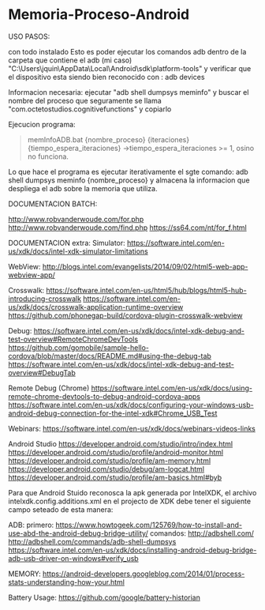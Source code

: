 # Memoria-Proceso-Android
USO PASOS:

con todo instalado
Esto es poder ejecutar los comandos adb dentro de la carpeta que contiene el adb
(mi caso) "C:\Users\jquin\AppData\Local\Android\sdk\platform-tools"
y verificar que el dispositivo esta siendo bien reconocido con : adb devices

Informacion necesaria:
ejecutar "adb shell dumpsys meminfo" y buscar el nombre del proceso 
que seguramente se llama "com.octetostudios.cognitivefunctions" y copiarlo

Ejecucion programa:
>memInfoADB.bat {nombre_proceso} {iteraciones} {tiempo_espera_iteraciones}
->tiempo_espera_iteraciones >= 1, osino no funciona.

Lo que hace el programa es ejecutar iterativamente el sgte comando:
adb shell dumpsys meminfo {nombre_proceso} y almacena la informacion que despliega el 
adb sobre la memoria que utiliza.

DOCUMENTACION BATCH:

http://www.robvanderwoude.com/for.php
http://www.robvanderwoude.com/find.php
https://ss64.com/nt/for_f.html

DOCUMENTACION extra:
Simulator:
https://software.intel.com/en-us/xdk/docs/intel-xdk-simulator-limitations

WebView:
http://blogs.intel.com/evangelists/2014/09/02/html5-web-app-webview-app/

Crosswalk:
https://software.intel.com/en-us/html5/hub/blogs/html5-hub-introducing-crosswalk
https://software.intel.com/en-us/xdk/docs/crosswalk-application-runtime-overview
https://github.com/phonegap-build/cordova-plugin-crosswalk-webview


Debug:
https://software.intel.com/en-us/xdk/docs/intel-xdk-debug-and-test-overview#RemoteChromeDevTools
https://github.com/gomobile/sample-hello-cordova/blob/master/docs/README.md#using-the-debug-tab
https://software.intel.com/en-us/xdk/docs/intel-xdk-debug-and-test-overview#DebugTab

Remote Debug (Chrome)
https://software.intel.com/en-us/xdk/docs/using-remote-chrome-devtools-to-debug-android-cordova-apps
https://software.intel.com/en-us/xdk/docs/configuring-your-windows-usb-android-debug-connection-for-the-intel-xdk#Chrome_USB_Test

Webinars:
https://software.intel.com/en-us/xdk/docs/webinars-videos-links


Android Studio
https://developer.android.com/studio/intro/index.html
https://developer.android.com/studio/profile/android-monitor.html
https://developer.android.com/studio/profile/am-memory.html
https://developer.android.com/studio/debug/am-logcat.html
https://developer.android.com/studio/profile/am-basics.html#byb


Para que Android Stuido reconosca la apk generada por IntelXDK, el archivo intelxdk.config.additions.xml en el projecto de XDK debe tener el siguiente campo seteado de esta manera:
<preference name="debuggable" value="true"/>


ADB:
primero:
https://www.howtogeek.com/125769/how-to-install-and-use-abd-the-android-debug-bridge-utility/
comandos:
http://adbshell.com/
http://adbshell.com/commands/adb-shell-dumpsys
https://software.intel.com/en-us/xdk/docs/installing-android-debug-bridge-adb-usb-driver-on-windows#verify_usb

MEMORY:
https://android-developers.googleblog.com/2014/01/process-stats-understanding-how-your.html

Battery Usage:
https://github.com/google/battery-historian

